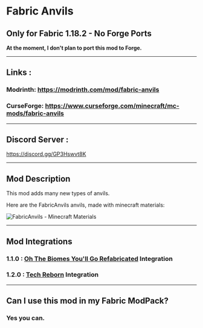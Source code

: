 ﻿# Fabric Anvils
## Only for Fabric 1.18.2 - No Forge Ports

**At the moment, I don't plan to port this mod to Forge.**
___
## Links :
### Modrinth: https://modrinth.com/mod/fabric-anvils
### CurseForge: https://www.curseforge.com/minecraft/mc-mods/fabric-anvils
___
## Discord Server :
https://discord.gg/GP3Hswvt8K
___
## Mod Description

This mod adds many new types of anvils.

Here are the FabricAnvils anvils, made with minecraft materials:

![FabricAnvils - Minecraft Materials](https://cdn.discordapp.com/attachments/952671029807968289/952671125161275423/unknown.png)
___
## Mod Integrations
### 1.1.0 : [Oh The Biomes You'll Go Refabricated](https://www.curseforge.com/minecraft/mc-mods/oh-the-biomes-youll-go-fabric) Integration
### 1.2.0 : [Tech Reborn](https://www.curseforge.com/minecraft/mc-mods/techreborn) Integration
___
## Can I use this mod in my Fabric ModPack?
### Yes you can.